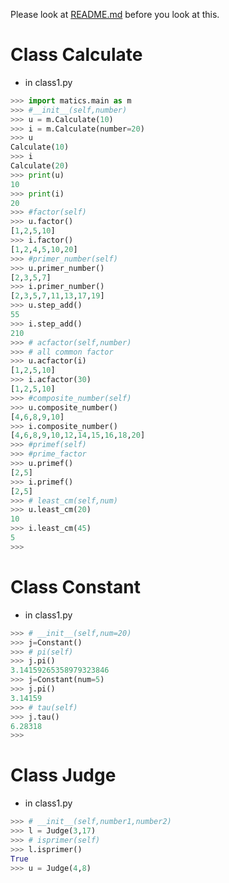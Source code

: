 Please look at [README.md](http://github.com/guozhenduo/matics/blob/master/README.md) before you look at this.
# Class Calculate
- in class1.py
```python
>>> import matics.main as m
>>> #__init__(self,number)
>>> u = m.Calculate(10)
>>> i = m.Calculate(number=20)
>>> u 
Calculate(10)
>>> i
Calculate(20)
>>> print(u)
10
>>> print(i)
20
>>> #factor(self)
>>> u.factor()
[1,2,5,10]
>>> i.factor()
[1,2,4,5,10,20]
>>> #primer_number(self)
>>> u.primer_number()
[2,3,5,7]
>>> i.primer_number()
[2,3,5,7,11,13,17,19]
>>> u.step_add()
55
>>> i.step_add()
210
>>> # acfactor(self,number)
>>> # all common factor
>>> u.acfactor(i)
[1,2,5,10]
>>> i.acfactor(30)
[1,2,5,10]
>>> #composite_number(self)
>>> u.composite_number()
[4,6,8,9,10]
>>> i.composite_number()
[4,6,8,9,10,12,14,15,16,18,20]
>>> #primef(self)
>>> #prime_factor
>>> u.primef()
[2,5]
>>> i.primef()
[2,5]
>>> # least_cm(self,num)
>>> u.least_cm(20)
10
>>> i.least_cm(45)
5
>>> 
```
# Class Constant
- in class1.py 
```python
>>> # __init__(self,num=20)
>>> j=Constant()
>>> # pi(self)
>>> j.pi()
3.14159265358979323846
>>> j=Constant(num=5)
>>> j.pi()
3.14159
>>> # tau(self)
>>> j.tau()
6.28318
>>> 
```

# Class Judge
- in class1.py 
```python
>>> # __init__(self,number1,number2)
>>> l = Judge(3,17)
>>> # isprimer(self)
>>> l.isprimer()
True
>>> u = Judge(4,8)
```
